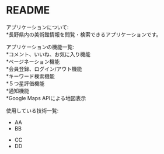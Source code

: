 # README

アプリケーションについて:  
*長野県内の美術館情報を閲覧・検索できるアプリケーションです。  

アプリケーションの機能一覧:  
*コメント、いいね、お気に入り機能  
*ページネーション機能  
*会員登録、ログイン/アウト機能  
*キーワード検索機能  
*５つ星評価機能  
*通知機能  
*Google Maps APIによる地図表示  

使用している技術一覧:  
- AA
- BB

* CC
* DD
